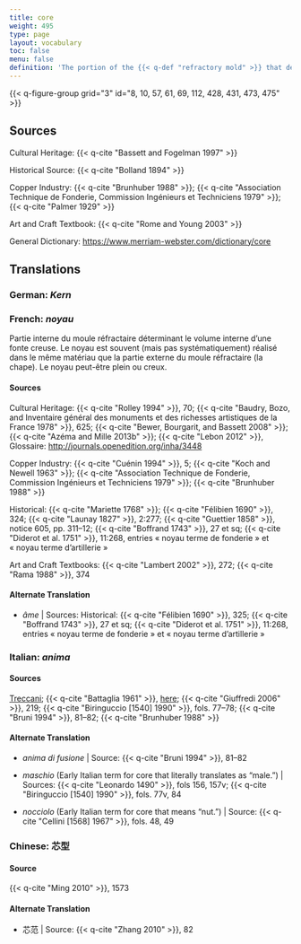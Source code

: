 ```yaml
---
title: core
weight: 495
type: page
layout: vocabulary
toc: false
menu: false
definition: 'The portion of the {{< q-def "refractory mold" >}} that defines the internal space in a hollow bronze sculpture. It may be formed in a variety of ways and is usually (but not always) made of similar material as that used for the outer portion of the mold. The term is also used as shorthand to refer to the material it is made of. A core is generally solid but may be hollow (see [GI§2.1.1](#GI§2.1.1)).'
---
```


{{< q-figure-group grid="3" id="8, 10, 57, 61, 69, 112, 428, 431, 473, 475" >}}

## Sources

Cultural Heritage: {{< q-cite "Bassett and Fogelman 1997" >}}

Historical Source: {{< q-cite "Bolland 1894" >}}

Copper Industry: {{< q-cite "Brunhuber 1988" >}}; {{< q-cite "Association Technique de Fonderie, Commission Ingénieurs et Techniciens 1979" >}}; {{< q-cite "Palmer 1929" >}}

Art and Craft Textbook: {{< q-cite "Rome and Young 2003" >}}

General Dictionary: <https://www.merriam-webster.com/dictionary/core>

## Translations

<div class="accordion">

### **German**: *Kern*

### **French**: *noyau*

Partie interne du moule réfractaire déterminant le volume interne d’une fonte creuse. Le noyau est souvent (mais pas systématiquement) réalisé dans le même matériau que la partie externe du moule réfractaire (la chape). Le noyau peut-être plein ou creux.

#### Sources

Cultural Heritage: {{< q-cite "Rolley 1994" >}}, 70; {{< q-cite "Baudry, Bozo, and Inventaire général des monuments et des richesses artistiques de la France 1978" >}}, 625; {{< q-cite "Bewer, Bourgarit, and Bassett 2008" >}}; {{< q-cite "Azéma and Mille 2013b" >}}; {{< q-cite "Lebon 2012" >}}, Glossaire: <http://journals.openedition.org/inha/3448>

Copper Industry: {{< q-cite "Cuénin 1994" >}}, 5; {{< q-cite "Koch and Newell 1963" >}}; {{< q-cite "Association Technique de Fonderie, Commission Ingénieurs et Techniciens 1979" >}}; {{< q-cite "Brunhuber 1988" >}}

Historical: {{< q-cite "Mariette 1768" >}}; {{< q-cite "Félibien 1690" >}}, 324; {{< q-cite "Launay 1827" >}}, 2:277; {{< q-cite "Guettier 1858" >}}, notice 605, pp. 311–12; {{< q-cite "Boffrand 1743" >}}, 27 et sq; {{< q-cite "Diderot et al. 1751" >}}, 11:268, entries « noyau terme de fonderie » et « noyau terme d’artillerie »

Art and Craft Textbooks: {{< q-cite "Lambert 2002" >}}, 272; {{< q-cite "Rama 1988" >}}, 374

#### Alternate Translation

- *âme* | Sources: Historical: {{< q-cite "Félibien 1690" >}}, 325; {{< q-cite "Boffrand 1743" >}}, 27 et sq; {{< q-cite "Diderot et al. 1751" >}}, 11:268, entries « noyau terme de fonderie » et « noyau terme d’artillerie »

### **Italian**: *anima*

#### Sources

[Treccani](http://www.treccani.it/vocabolario/anima/); {{< q-cite "Battaglia 1961" >}}, [here](http://www.gdli.it/pdf_viewer/Scripts/pdf.js/web/viewer.asp?file=/PDF/GDLI01/GDLI_01_ocr_489.pdf&parola=anima); {{< q-cite "Giuffredi 2006" >}}, 219; {{< q-cite "Biringuccio [1540] 1990" >}}, fols. 77–78; {{< q-cite "Bruni 1994" >}}, 81–82; {{< q-cite "Brunhuber 1988" >}}

#### Alternate Translation

- *anima di fusione* | Source: {{< q-cite "Bruni 1994" >}}, 81–82

- *maschio* (Early Italian term for core that literally translates as “male.”) | Sources: {{< q-cite "Leonardo 1490" >}}, fols 156, 157v; {{< q-cite "Biringuccio [1540] 1990" >}}, fols. 77v, 84

- *nocciolo* (Early Italian term for core that means “nut.”) | Source: {{< q-cite "Cellini [1568] 1967" >}}, fols. 48, 49

### **Chinese**: 芯型

#### Source

{{< q-cite "Ming 2010" >}}, 1573  

#### Alternate Translation

- 芯范 | Source: {{< q-cite "Zhang 2010" >}}, 82

</div>
